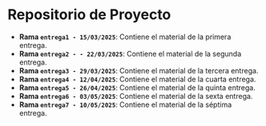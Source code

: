# Repositorio de Proyecto
- **Rama `entrega1 - 15/03/2025`**: Contiene el material de la primera entrega.
- **Rama `entrega2 - - 22/03/2025`**: Contiene el material de la segunda entrega.
- **Rama `entrega3 - 29/03/2025`**: Contiene el material de la tercera entrega.
- **Rama `entrega4 - 12/04/2025`**: Contiene el material de la cuarta entrega.
- **Rama `entrega5 - 26/04/2025`**: Contiene el material de la quinta entrega.
- **Rama `entrega6 - 03/05/2025`**: Contiene el material de la sexta entrega.
- **Rama `entrega7 - 10/05/2025`**: Contiene el material de la séptima entrega.
